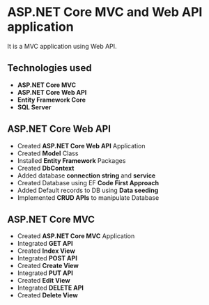 # ASP.NET Core MVC and Web API application

It is a MVC application using Web API.

## Technologies used

- **ASP.NET Core MVC** 
- **ASP.NET Core Web API** 
- **Entity Framework Core**
- **SQL Server**

## ASP.NET Core Web API

- Created **ASP.NET Core Web API** Application
- Created **Model** Class
- Installed **Entity Framework** Packages
- Created **DbContext**
- Added database **connection string** and **service**
- Created Database using EF **Code First Approach**
- Added Default records to DB using **Data seeding**
- Implemented **CRUD APIs** to manipulate Database

## ASP.NET Core MVC

- Created **ASP.NET Core MVC** Application
- Integrated **GET API**
- Created **Index View**
- Integrated **POST API**
- Created **Create View**
- Integrated **PUT API**
- Created **Edit View**
- Integrated **DELETE API**
- Created **Delete View**